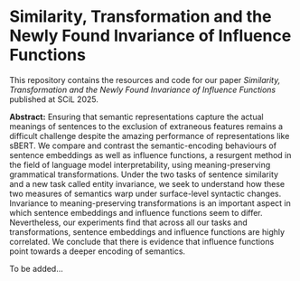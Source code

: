 # Similarity, Transformation and the Newly Found Invariance of Influence Functions
This repository contains the resources and code for our paper _Similarity, Transformation and the Newly Found Invariance of Influence Functions_ published at SCiL 2025.

<strong>Abstract:</strong>
Ensuring that semantic representations capture the actual meanings of sentences to the exclusion of extraneous features remains a difficult challenge despite the amazing performance of representations like sBERT. We compare and contrast the semantic-encoding behaviours of sentence embeddings as well as influence functions, a resurgent method in the field of language model interpretability, using meaning-preserving grammatical transformations. Under the two tasks of sentence similarity and a new task called entity invariance, we seek to understand how these two measures of semantics warp under surface-level syntactic changes. Invariance to meaning-preserving transformations is an important aspect in which sentence embeddings and influence functions seem to differ. Nevertheless, our experiments find that across all our tasks and transformations, sentence embeddings and influence functions are highly correlated. We conclude that there is evidence that influence functions point towards a deeper encoding of semantics.

To be added...
